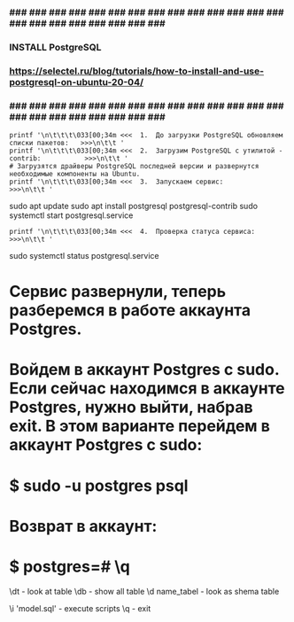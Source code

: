
### ### ### ### ### ### ###  ### ### ### ### ### ### ### ### ###  ### ### ### ### ### ### ### #  
###        INSTALL PostgreSQL                                                              ###
###  https://selectel.ru/blog/tutorials/how-to-install-and-use-postgresql-on-ubuntu-20-04/ ###  
### ### ### ### ### ### ###  ### ### ### ### ### ### ### ### ###  ### ### ### ### ### ### ### #


	printf '\n\t\t\t\033[00;34m <<<  1.  До загрузки PostgreSQL обновляем списки пакетов:   >>>\n\t\t ' 
	printf '\n\t\t\t\033[00;34m <<<  2.  Загрузим PostgreSQL с утилитой -contrib:           >>>\n\t\t ' 
	# Загрузятся драйверы PostgreSQL последней версии и развернутся необходимые компоненты на Ubuntu.
	printf '\n\t\t\t\033[00;34m <<<  3.  Запускаем сервис:                                  >>>\n\t\t '
sudo apt update
sudo apt install postgresql postgresql-contrib
sudo systemctl start postgresql.service

	printf '\n\t\t\t\033[00;34m <<<  4.  Проверка статуса сервиса:                       >>>\n\t\t ' 
sudo systemctl status postgresql.service


# Сервис развернули, теперь разберемся в работе аккаунта Postgres.

# Войдем в аккаунт Postgres с sudo. Если сейчас находимся в аккаунте Postgres, нужно выйти, набрав exit. В этом варианте перейдем в аккаунт Postgres с sudo:


# $ sudo -u postgres psql

# Возврат в аккаунт: 
# $ postgres=# \q

\dt  - look at table 
\db  - show all table
\d name_tabel - look as shema table

\i 'model.sql'  - execute scripts
\q - exit








